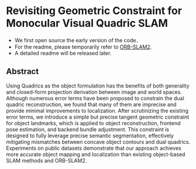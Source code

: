 # Revisiting Geometric Constraint for Monocular Visual Quadric SLAM

* We first open source the early version of the code．
* For the readme, please temporarily refer to [ORB-SLAM2](https://github.com/raulmur/ORB_SLAM2).
* A detailed readme will be released later.

## Abstract
Using Quadrics as the object formulation has the benefits of both generality and closed-form projection derivation between image and world spaces. Although numerous error terms have been proposed to constrain the dual quadric
reconstruction, we found that many of them are imprecise and provide minimal improvements to localization. After scrutinizing the existing error terms, we introduce a simple but precise tangent geometric constraint for object landmarks, which is applied to object reconstruction, frontend pose estimation, and backend bundle adjustment. This constraint is designed to fully leverage precise semantic segmentation, effectively mitigating mismatches between concave object contours and dual quadrics. Experiments on public datasets demonstrate that our approach achieves more accurate object mapping and localization than existing object-based SLAM methods and ORB-SLAM2.

